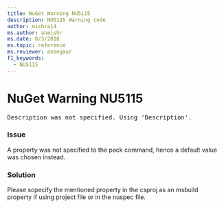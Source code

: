 ```yaml
---
title: NuGet Warning NU5115
description: NU5115 Warning code
author: mishra14
ms.author: anmishr
ms.date: 8/3/2018
ms.topic: reference
ms.reviewer: anangaur
f1_keywords: 
  - NU5115
---
```


# NuGet Warning NU5115
<pre>Description was not specified. Using 'Description'.</pre>

### Issue

A property was not specified to the pack command, hence a default value was chosen instead.


### Solution

Please scpecify the mentioned property in the csproj as an msbuild property if using project file or in the nuspec file.

